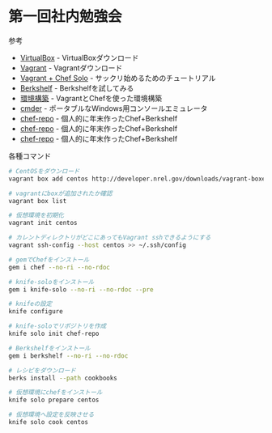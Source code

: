 第一回社内勉強会
=========

参考
* [VirtualBox] - VirtualBoxダウンロード
* [Vagrant] - Vagrantダウンロード
* [Vagrant + Chef Solo] - サックリ始めるためのチュートリアル
* [Berkshelf] - Berkshelfを試してみる
* [環境構築] - VagrantとChefを使った環境構築
* [cmder] - ポータブルなWindows用コンソールエミュレータ
* [chef-repo] - 個人的に年末作ったChef+Berkshelf
* [chef-repo] - 個人的に年末作ったChef+Berkshelf
* [chef-repo] - 個人的に年末作ったChef+Berkshelf

各種コマンド

```sh
# CentOSをダウンロード
vagrant box add centos http://developer.nrel.gov/downloads/vagrant-boxes/CentOS-6.4-x86_64-v20130427.box

# vagrantにboxが追加されたか確認
vagrant box list

# 仮想環境を初期化
vagrant init centos

# カレントディレクトリがどこにあってもVagrant sshできるようにする
vagrant ssh-config --host centos >> ~/.ssh/config

# gemでChefをインストール
gem i chef --no-ri --no-rdoc

# knife-soloをインストール
gem i knife-solo --no-ri --no-rdoc --pre

# knifeの設定
knife configure

# knife-soloでリポジトリを作成
knife solo init chef-repo

# Berkshelfをインストール
gem i berkshelf --no-ri --no-rdoc

# レシピをダウンロード
berks install --path cookbooks

# 仮想環境にchefをインストール
knife solo prepare centos

# 仮想環境へ設定を反映させる
knife solo cook centos

```

[VirtualBox]:https://www.virtualbox.org/wiki/Downloads
[Vagrant]:http://www.vagrantup.com/
[Vagrant Box]:http://www.vagrantbox.es/
[Vagrant + Chef Solo]:http://qiita.com/taiki45/items/b46a2f32248720ec2bae
[Berkshelf]:http://qiita.com/uchiunyo/items/5aa243f7a39ae443e10d
[環境構築]:http://qiita.com/hamichamp/items/e27a0ecacc33482936c8
[cmder]:http://bliker.github.io/cmder/
[chef-repo]:http://www.i-nasu.com/gitbucket/taka/my_cher_repo
